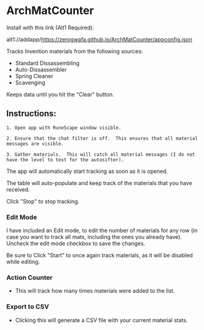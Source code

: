 # ArchMatCounter

Install with this link (Alt1 Required): 

alt1://addapp/https://zerogwafa.github.io/ArchMatCounter/appconfig.json

Tracks Invention materials from the following sources:
- Standard Dissassembling
- Auto-Dissassembler
- Spring Cleaner
- Scavenging

Keeps data until you hit the "Clear" button.

## Instructions:
    1. Open app with RuneScape window visible.

    2. Ensure that the chat filter is off.  This ensures that all material messages are visible.
    
    3. Gather materials.  This will catch all material messages (I do not have the level to test for the autosifter).

The app will automatically start tracking as soon as it is opened.

The table will auto-populate and keep track of the materials that you have received.

Click "Stop" to stop tracking.

### Edit Mode

I have included an Edit mode, to edit the number of materials for any row (in case you want to track all mats, including the ones you already have).  Uncheck the edit mode checkbox to save the changes.

Be sure to Click "Start" to once again track materials, as it will be disabled while editing.


### Action Counter
- This will track how many times materials were added to the list.

### Export to CSV
- Clicking this will generate a CSV file with your current material stats.  